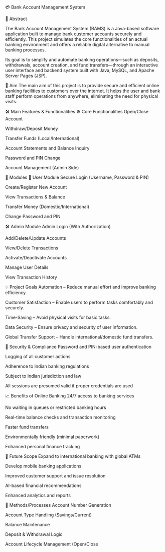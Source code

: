 💳 Bank Account Management System

📄 Abstract

The Bank Account Management System (BAMS) is a Java-based software application built to manage bank customer accounts securely and efficiently. This project simulates the core functionalities of an actual banking environment and offers a reliable digital alternative to manual banking processes.

Its goal is to simplify and automate banking operations—such as deposits, withdrawals, account creation, and fund transfers—through an interactive user interface and backend system built with Java, MySQL, and Apache Server Pages (JSP).

🎯 Aim
The main aim of this project is to provide secure and efficient online banking facilities to customers over the internet. It helps the user and bank staff perform operations from anywhere, eliminating the need for physical visits.

🛠️ Main Features & Functionalities
⚙️ Core Functionalities
Open/Close Account

Withdraw/Deposit Money

Transfer Funds (Local/International)

Account Statements and Balance Inquiry

Password and PIN Change

Account Management (Admin Side)

🧩 Modules
👤 User Module
Secure Login (Username, Password & PIN)

Create/Register New Account

View Transactions & Balance

Transfer Money (Domestic/International)

Change Password and PIN

🛠 Admin Module
Admin Login (With Authorization)

Add/Delete/Update Accounts

View/Delete Transactions

Activate/Deactivate Accounts

Manage User Details

View Transaction History

💡 Project Goals
Automation – Reduce manual effort and improve banking efficiency.

Customer Satisfaction – Enable users to perform tasks comfortably and securely.

Time-Saving – Avoid physical visits for basic tasks.

Data Security – Ensure privacy and security of user information.

Global Transfer Support – Handle international/domestic fund transfers.

🔐 Security & Compliance
Password and PIN-based user authentication

Logging of all customer actions

Adherence to Indian banking regulations

Subject to Indian jurisdiction and law

All sessions are presumed valid if proper credentials are used

📈 Benefits of Online Banking
24/7 access to banking services

No waiting in queues or restricted banking hours

Real-time balance checks and transaction monitoring

Faster fund transfers

Environmentally friendly (minimal paperwork)

Enhanced personal finance tracking

🚀 Future Scope
Expand to international banking with global ATMs

Develop mobile banking applications

Improved customer support and issue resolution

AI-based financial recommendations

Enhanced analytics and reports

🔧 Methods/Processes
Account Number Generation

Account Type Handling (Savings/Current)

Balance Maintenance

Deposit & Withdrawal Logic

Account Lifecycle Management (Open/Close
